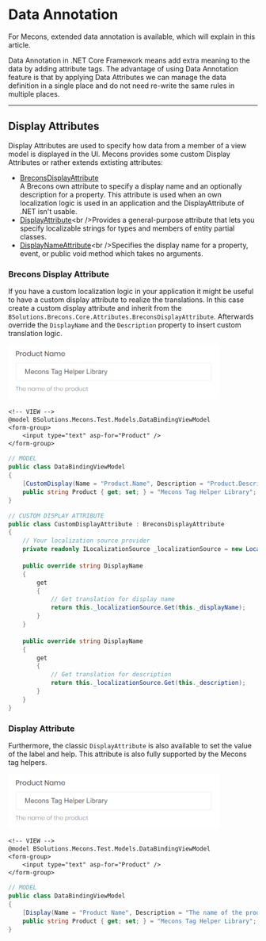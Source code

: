 # Data Annotation

For Mecons, extended data annotation is available, which will explain in this article.

Data Annotation in .NET Core Framework means add extra meaning to the data by adding attribute tags. The advantage of using Data Annotation feature is that by applying Data Attributes we can manage the data definition in a single place and do not need re-write the same rules in multiple places.

---

## Display Attributes

Display Attributes are used to specify how data from a member of a view model is displayed in the UI. Mecons provides some custom Display Attributes or rather extends extisting attributes:

* [BreconsDisplayAttribute](https://github.com/brecons/brecons-tag-helper/blob/master/BSolutions.Brecons/BSolutions.Brecons.Core/Attributes/BreconsDisplayAttribute.cs)<br />A Brecons own attribute to specify a display name and an optionally description for a property. This attribute is used when an own localization logic is used in an application and the DisplayAttribute of .NET isn't usable.
* [DisplayAttribute](https://msdn.microsoft.com/de-de/library/system.componentmodel.dataannotations.displayattribute(v=vs.110).aspx)<br />Provides a general-purpose attribute that lets you specify localizable strings for types and members of entity partial classes.
* [DisplayNameAttribute](https://msdn.microsoft.com/de-de/library/system.componentmodel.displaynameattribute(v=vs.110).aspx)<br />Specifies the display name for a property, event, or public void method which takes no arguments.

### Brecons Display Attribute

If you have a custom localization logic in your application it might be useful to have a custom display attribute to realize the translations. In this case create a custom display attribute and inherit from the `BSolutions.Brecons.Core.Attributes.BreconsDisplayAttribute`. Afterwards override the `DisplayName` and the `Description` property to insert custom translation logic.

<img src="img/data-annotation_01.png" width="426" alt="Brecons Display Attribute">

```markup
<!-- VIEW -->
@model BSolutions.Mecons.Test.Models.DataBindingViewModel
<form-group>
    <input type="text" asp-for="Product" />
</form-group>
```

```csharp
// MODEL
public class DataBindingViewModel
{
    [CustomDisplay(Name = "Product.Name", Description = "Product.Description")]
    public string Product { get; set; } = "Mecons Tag Helper Library";
}
```

```csharp
// CUSTOM DISPLAY ATTRIBUTE
public class CustomDisplayAttribute : BreconsDisplayAttribute
{
    // Your localization source provider
    private readonly ILocalizationSource _localizationSource = new LocalizationSource();

    public override string DisplayName
    {
        get
        {
            // Get translation for display name
            return this._localizationSource.Get(this._displayName);
        }
    }
    
    public override string DisplayName
    {
        get
        {
            // Get translation for description
            return this._localizationSource.Get(this._description);
        }
    }
}
```

### Display Attribute

Furthermore, the classic `DisplayAttribute` is also available to set the value of the label and help. This attribute is also fully supported by the Mecons tag helpers.

<img src="img/data-annotation_02.png" width="426" alt="Classic Display Attribute">

```markup
<!-- VIEW -->
@model BSolutions.Mecons.Test.Models.DataBindingViewModel
<form-group>
    <input type="text" asp-for="Product" />
</form-group>
```

```csharp
// MODEL
public class DataBindingViewModel
{
    [Display(Name = "Product Name", Description = "The name of the product")]
    public string Product { get; set; } = "Mecons Tag Helper Library";
}
```